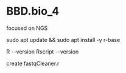# BBD.bio_4
focused on NGS


sudo apt update && sudo apt install -y r-base

R --version
Rscript --version

create fastqCleaner.r

